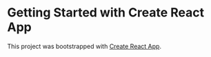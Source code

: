 <!-- @format -->

# Getting Started with Create React App

This project was bootstrapped with [Create React App](https://github.com/facebook/create-react-app).
